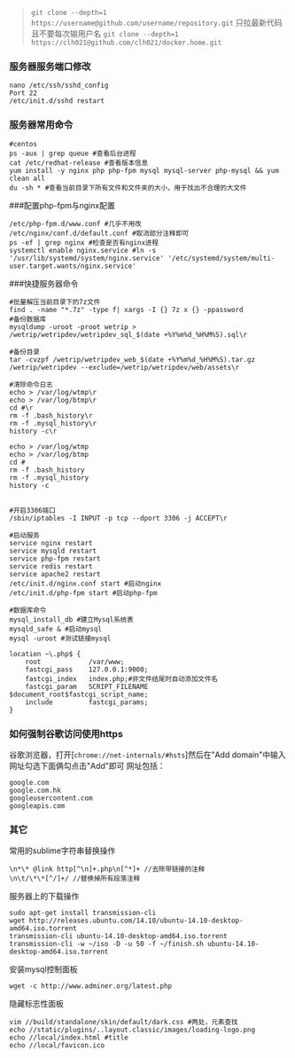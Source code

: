 > `git clone --depth=1 https://username@github.com/username/repository.git` 只拉最新代码且不要每次输用户名 `git clone --depth=1 https://clh021@github.com/clh021/docker.home.git`

### 服务器服务端口修改
```
nano /etc/ssh/sshd_config
Port 22
/etc/init.d/sshd restart
```
### 服务器常用命令
```
#centos
ps -aux | grep queue #查看后台进程
cat /etc/redhat-release #查看版本信息
yum install -y nginx php php-fpm mysql mysql-server php-mysql && yum clean all
du -sh * #查看当前目录下所有文件和文件夹的大小，用于找出不合理的大文件
```
###配置php-fpm与nginx配置
```
/etc/php-fpm.d/www.conf #几乎不用改
/etc/nginx/conf.d/default.conf #取消部分注释即可
ps -ef | grep nginx #检查是否有nginx进程
systemctl enable nginx.service #ln -s '/usr/lib/systemd/system/nginx.service' '/etc/systemd/system/multi-user.target.wants/nginx.service'
```
###快捷服务器命令
```
#批量解压当前目录下的7z文件
find . -name "*.7z" -type f| xargs -I {} 7z x {} -ppassword
#备份数据库
mysqldump -uroot -proot wetrip > /wetrip/wetripdev/wetripdev_sql_$(date +%Y%m%d_%H%M%S).sql\r

#备份目录
tar -cvzpf /wetrip/wetripdev_web_$(date +%Y%m%d_%H%M%S).tar.gz /wetrip/wetripdev --exclude=/wetrip/wetripdev/web/assets\r

#清除命令日志
echo > /var/log/wtmp\r
echo > /var/log/btmp\r
cd #\r
rm -f .bash_history\r
rm -f .mysql_history\r
history -c\r

echo > /var/log/wtmp
echo > /var/log/btmp
cd #
rm -f .bash_history
rm -f .mysql_history
history -c


#开启3306端口
/sbin/iptables -I INPUT -p tcp --dport 3306 -j ACCEPT\r

#启动服务
service nginx restart
service mysqld restart
service php-fpm restart
service redis restart
service apache2 restart
/etc/init.d/nginx.conf start #启动nginx
/etc/init.d/php-fpm start #启动php-fpm

#数据库命令
mysql_install_db #建立Mysql系统表
mysqld_safe & #启动mysql
mysql -uroot #测试链接mysql

location ~\.php$ {
    root            /var/www;
    fastcgi_pass    127.0.0.1:9000;
    fastcgi_index   index.php;#非文件结尾时自动添加文件名
    fastcgi_param   SCRIPT_FILENAME $document_root$fastcgi_script_name;
    include         fastcgi_params;
}
```
### 如何强制谷歌访问使用https
谷歌浏览器，打开[`chrome://net-internals/#hsts`]然后在"Add domain"中输入网址勾选下面俩勾点击"Add"即可
网址包括：
```
google.com
google.com.hk
googleusercontent.com
googleapis.com
```

### 其它
常用的sublime字符串替换操作
```
\n*\* @link http[^\n]+.php\n[^*]+ //去除带链接的注释
\n\t/\*\*[^/]+/ //替换掉所有段落注释
```

服务器上的下载操作
```
sudo apt-get install transmission-cli
wget http://releases.ubuntu.com/14.10/ubuntu-14.10-desktop-amd64.iso.torrent
transmission-cli ubuntu-14.10-desktop-amd64.iso.torrent
transmission-cli -w ~/iso -D -u 50 -f ~/finish.sh ubuntu-14.10-desktop-amd64.iso.torrent
```
安装mysql控制面板
```
wget -c http://www.adminer.org/latest.php
```
隐藏标志性面板
```
vim //build/standalone/skin/default/dark.css #两处，元素查找
echo //static/plugins/..layout.classic/images/loading-logo.png
echo //local/index.html #title
echo //local/favicon.ico
```
